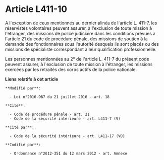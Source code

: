 # Article L411-10

A l'exception de ceux mentionnés au dernier alinéa de l'article L. 411-7, les réservistes volontaires peuvent assurer, à
l'exclusion de toute mission à l'étranger, des missions de police judiciaire dans les conditions prévues à l'article 21 du
code de procédure pénale, des missions de soutien à la demande des fonctionnaires sous l'autorité desquels ils sont placés ou
des missions de spécialiste correspondant à leur qualification professionnelle.

Les personnes mentionnées au 2° de l'article L. 411-7 du présent code peuvent assurer, à l'exclusion de toute mission à
l'étranger, les missions exercées par les retraités des corps actifs de la police nationale.

**Liens relatifs à cet article**

	**Modifié par**:

	  - Loi n°2016-987 du 21 juillet 2016 - art. 18

	**Cite**:

	  - Code de procédure pénale - art. 21
	  - Code de la sécurité intérieure - art. L411-7 (V)

	**Cité par**:

	  - Code de la sécurité intérieure - art. L411-17 (VD)

	**Codifié par**:

	  - Ordonnance n°2012-351 du 12 mars 2012 - art. Annexe
